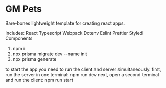 # GM Pets

Bare-bones lightweight template for creating react apps.

Includes:
React
Typescript
Webpack
Dotenv
Eslint
Prettier
Styled Components


1. npm i
2. npx prisma migrate dev --name init
3. npx prisma generate

to start the app you need to run the client and server simultaneously.
first, run the server in one terminal: npm run dev
next, open a second terminal and run the client: npm run start

